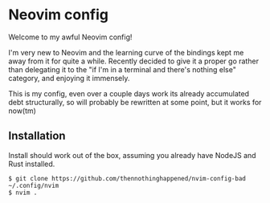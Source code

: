 # Neovim config
Welcome to my awful Neovim config!

I'm very new to Neovim and the learning curve of the bindings kept me away from it
for quite a while. Recently decided to give it a proper go rather than delegating it to
the "if I'm in a terminal and there's nothing else" category, and enjoying it
immensely.

This is my config, even over a couple days work its already accumulated debt structurally,
so will probably be rewritten at some point, but it works for now(tm)

## Installation
Install should work out of the box, assuming you already have NodeJS and Rust installed.
```
$ git clone https://github.com/thennothinghappened/nvim-config-bad ~/.config/nvim
$ nvim .
```

